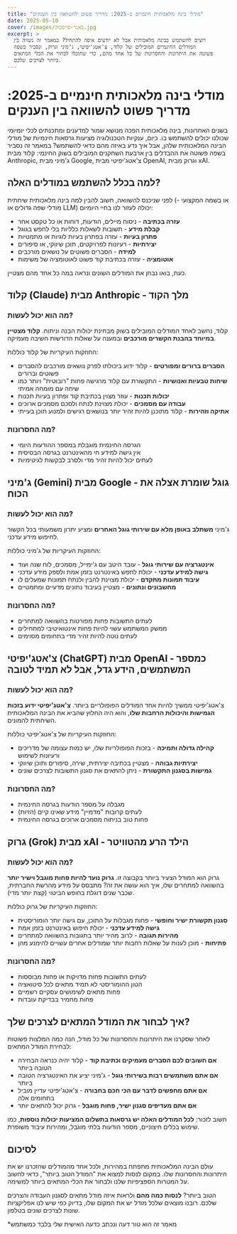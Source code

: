 ```yaml
---
title: "מודלי בינה מלאכותית חינמיים ב-2025: מדריך פשוט להשוואה בין הענקים"
date: 2025-05-10
cover: /images/באנר-פייסבוק.jpg
excerpt: >
  רוצים להשתמש בבינה מלאכותית אבל לא יודעים איפה להתחיל? במאמר זה נשווה בין
  המודלים החינמיים המובילים של קלוד, צ'אטג'יפיטי, ג'מיני וגרוק, ונסביר בשפה
  פשוטה את היתרונות והחסרונות של כל אחד מהם, כדי שתוכלו לבחור את הכלי המתאים
  ביותר לצרכים שלכם.
---
```

# מודלי בינה מלאכותית חינמיים ב-2025: מדריך פשוט להשוואה בין הענקים

בשנים האחרונות, בינה מלאכותית הפכה מנושא שמור למדענים ומתכנתים לכלי יומיומי שכולנו יכולים להשתמש בו. כיום, ענקיות הטכנולוגיה מציעות גרסאות חינמיות של מודלי הבינה המלאכותית שלהן, אבל איך נדע באיזה מהם כדאי להשתמש? במאמר זה נסביר בשפה פשוטה את ההבדלים בין ארבעת השחקנים המובילים בשוק החינמי: קלוד מבית Anthropic, ג'מיני מבית Google, צ'אטג'יפיטי מבית OpenAI, וגרוק מבית xAI.

## למה בכלל להשתמש במודלים האלה?

לפני שניכנס להשוואה, חשוב להבין למה בינה מלאכותית שיחתית (או בשמה המקצועי - מודלי שפה גדולים או LLM) יכולה לעזור לנו בחיי היומיום:

- **עזרה בכתיבה** - ניסוח מיילים, הודעות, דוחות או כל טקסט אחר
- **קבלת מידע** - תשובות לשאלות כלליות בלי לחפש בגוגל
- **פתרון בעיות** - עזרה בפתרון בעיות לוגיות או מתמטיות
- **יצירתיות** - רעיונות לפרויקטים, תוכן שיווקי, או סיפורים
- **למידה** - הסברים פשוטים על נושאים מורכבים
- **אוטומציה** - עזרה בכתיבת קוד פשוט לאוטומציה של משימות

כעת, בואו נבחן את המודלים השונים ונראה במה כל אחד מהם מצטיין.


## קלוד (Claude) מבית Anthropic - מלך הקוד

### מה הוא יכול לעשות?

קלוד, נחשב לאחד המודלים המובילים בשוק מבחינת יכולות הבנה וניתוח. **קלוד מצטיין במיוחד בהבנת הקשרים מורכבים** ובמענה על שאלות הדורשות חשיבה מעמיקה.

החוזקות העיקריות של קלוד כוללות:

- **הסברים ברורים ומפורטים** - קלוד ידוע ביכולתו לפרק נושאים מורכבים להסברים פשוטים וברורים
- **שיחות טבעיות ואנושיות** - התקשורת עם קלוד מרגישה פחות "רובוטית" ויותר כמו שיחה עם מומחה אמיתי
- **יכולות תכנות** - עוזר מצוין בכתיבת קוד ופתרון בעיות תכנות
- **עבודה עם מסמכים** - יכולת מצוינת לנתח ולסכם מסמכים ארוכים
- **אתיקה וזהירות** - קלוד מתוכנן להיות זהיר יותר בנושאים רגישים ולמנוע תוכן בעייתי

### מה החסרונות?

- הגרסה החינמית מוגבלת במספר ההודעות היומי
- אין גישה למידע חי מהאינטרנט בגרסה הבסיסית
- לעתים יכול להיות זהיר מדי ולסרב לבקשות לגיטימיות


## ג'מיני (Gemini) מבית Google - גוגל שומרת אצלה את הכוח

### מה הוא יכול לעשות?

ג'מיני **משתלב באופן מלא עם שירותי גוגל האחרים** ומציע יתרון משמעותי בכל הקשור לחיפוש מידע עדכני.

החוזקות העיקריות של ג'מיני כוללות:

- **אינטגרציה עם שירותי גוגל** - עובד היטב עם ג'ימייל, מסמכים, לוח שנה ועוד
- **גישה למידע עדכני** - יכולת לחפש באינטרנט בזמן אמת ולספק מידע עדכני
- **עיבוד תמונות מתקדם** - יכולת מצוינת להבין ולנתח תמונות שמעלים לו
- **מחשבונים ונתונים** - מצטיין בעיבוד נתונים מדעיים ומתמטיים

### מה החסרונות?

- לעתים התשובות פחות מפורטות בהשוואה למתחרים
- ממשק המשתמש עשוי להיות פחות אינטואיטיבי למתחילים
- לעתים נוטה להיות זהיר מדי בתחומים מסוימים


## צ'אטג'יפיטי (ChatGPT) מבית OpenAI - כמספר המשתמשים, הידע גדל, אבל לא תמיד לטובה

### מה הוא יכול לעשות?

צ'אטג'יפיטי ממשיך להיות אחד המודלים הפופולריים ביותר. **צ'אטג'יפיטי ידוע בזכות הגמישות והיכולות הרחבות שלו**, והוא היה החלוץ שהביא את הבינה המלאכותית השיחתית להמונים.

החוזקות העיקריות של צ'אטג'יפיטי כוללות:

- **קהילה גדולה ותמיכה** - בזכות הפופולריות שלו, יש כמות עצומה של מדריכים ורעיונות לשימוש
- **יצירתיות גבוהה** - מצטיין בכתיבה יצירתית, שירה, סיפורים ותוכן שיווקי
- **גמישות בסגנון התקשורת** - ניתן להתאים את סגנון התשובות לצרכים שונים


### מה החסרונות?

- מגבלה על מספר הודעות בגרסה החינמית
- לעתים קרובות "מדמיין" מידע שאינו קיים (הזיות)
- פחות טוב בניתוח מסמכים ארוכים בגרסה החינמית


## גרוק (Grok) מבית xAI - הילד הרע מהטוויטר

### מה הוא יכול לעשות?

גרוק הוא המודל הצעיר ביותר בקבוצה זו. **גרוק נועד להיות פחות מוגבל וישיר יותר** בהשוואה למתחרים שלו, איך הוא עושה את זה? מתבסס על מידע מהרשת החברתית, שכבר שנים דוגלת בחופש הביטוי (קצת יותר מדי).

החוזקות העיקריות של גרוק כוללות:

- **סגנון תקשורת ישיר וחופשי** - פחות מגבלות על התוכן, עם גישה יותר הומוריסטית
- **גישה למידע עדכני** - יכולת חיפוש באינטרנט בזמן אמת
- **מהירות תגובה** - לרוב מהיר יותר בתגובות בהשוואה למתחרים
- **פתיחות** - מוכן לענות על שאלות רחבות יותר שמודלים אחרים עשויים להימנע מהן

### מה החסרונות?

- לעתים התשובות פחות מדויקות או פחות מבוססות
- הטון ההומוריסטי לא תמיד מתאים לכל סיטואציה
- פחות מתאים לשימושים עסקיים רשמיים
- פחות מחמיר בבדיקת עובדות

## איך לבחור את המודל המתאים לצרכים שלך?

לאחר שסקרנו את היתרונות והחסרונות של כל מודל, הנה כמה המלצות פשוטות לבחירת המודל המתאים:

- **אם חשובים לכם הסברים מעמיקים וכתיבת קוד** - קלוד יהיה כנראה הבחירה הטובה ביותר
- **אם אתם משתמשים רבות בשירותי גוגל** - ג'מיני יציע את האינטגרציה הטובה ביותר
- **אם אתם מחפשים לדבר עם הכי חכם בחבורה** - צ'אטג'יפיטי עדיין מוביל בתחומים אלה
- **אם אתם מעדיפים סגנון ישיר, פחות מוגבל** - גרוק יכול להתאים יותר

חשוב לזכור: **לכל המודלים האלה יש גרסאות בתשלום המציעות יכולות נוספות**, כמו שימוש בכלים חיצוניים, מספר הודעות בלתי מוגבל, ומהירות עיבוד משופרת.

## לסיכום

עולם הבינה המלאכותית מתפתח במהירות, ולכל אחד מהמודלים שהזכרנו יש את היתרונות והחסרונות שלו. במקום לנסות למצוא את "המודל הטוב ביותר", כדאי לחשוב על המטרות הספציפיות שלנו ולבחור את הכלי המתאים ביותר למשימה.

הטוב ביותר? **לנסות כמה מהם** ולראות איזה מודל מתאים לסגנון העבודה והצרכים שלכם. רובנו מוצאים שלכל מודל יש את המקום שלו, בדיוק כפי שיש לנו אפליקציות שונות לצרכים שונים בטלפון.



*מאמר זה הוא טור דעה ונכתב כדעה האישית שלי בלבד כמשתמש
